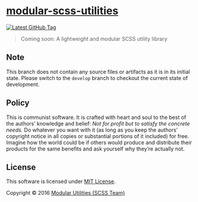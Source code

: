 # [modular-scss-utilities](https://github.com/modular-utilities/modular-scss-utilities)

[![Latest GitHub Tag](https://img.shields.io/github/tag/modular-utilities/modular-scss-utilities.svg)](https://github.com/modular-utilities/modular-scss-utilities/tags)

> Coming soon: A lightweight and modular SCSS utility library

## Note
This branch does not contain any source files or artifacts as it is in its initial state. Please switch to the `develop` branch to checkout the current state of development.

## Policy

This is communist software. It is crafted with heart and soul to the best of the authors’ knowledge and belief: _Not for profit but to satisfy the concrete needs._ Do whatever you want with it (as long as you keep the authors’ copyright notice in all copies or substantial portions of it included) for free. Imagine how the world could be if others would produce and distribute their products for the same benefits and ask yourself why they’re actually not.

## License

This software is licensed under [MIT License](LICENSE.md).

Copyright © 2016 [Modular Utilities (SCSS Team)](https://github.com/orgs/modular-utilities/teams/scss)